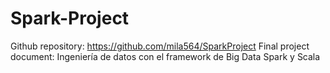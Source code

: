 # Spark-Project

Github repository: https://github.com/mila564/SparkProject
Final project document: Ingeniería de datos con el framework de Big Data Spark y Scala
